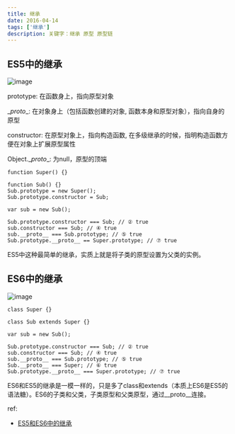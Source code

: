 ```yaml
---
title: 继承
date: 2016-04-14
tags: ['继承']
description: 关键字：继承 原型 原型链
---
```


## ES5中的继承

![image](http://img.keenwon.com/2016/03/20160314212504_39150.png)

prototype: 在函数身上，指向原型对象

\__proto__: 在对象身上（包括函数创建的对象, 函数本身和原型对象），指向自身的原型

constructor: 在原型对象上，指向构造函数, 在多级继承的时候，指明构造函数方便在对象上扩展原型属性

Object.\__proto__: 为null，原型的顶端

```
function Super() {}

function Sub() {}
Sub.prototype = new Super();
Sub.prototype.constructor = Sub;

var sub = new Sub();

Sub.prototype.constructor === Sub; // ② true
sub.constructor === Sub; // ④ true
sub.__proto__ === Sub.prototype; // ⑤ true
Sub.prototype.__proto__ == Super.prototype; // ⑦ true
```
ES5中这种最简单的继承，实质上就是将子类的原型设置为父类的实例。

## ES6中的继承

![image](http://img.keenwon.com/2016/01/20160116201909_44777.png)

```
class Super {}

class Sub extends Super {}

var sub = new Sub();

Sub.prototype.constructor === Sub; // ② true
sub.constructor === Sub; // ④ true
sub.__proto__ === Sub.prototype; // ⑤ true
Sub.__proto__ === Super; // ⑥ true
Sub.prototype.__proto__ === Super.prototype; // ⑦ true
```

ES6和ES5的继承是一模一样的，只是多了class和extends（本质上ES6是ES5的语法糖）。ES6的子类和父类，子类原型和父类原型，通过\__proto__连接。

ref:

* [ES5和ES6中的继承](http://keenwon.com/1524.html)